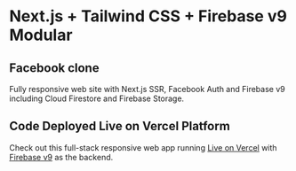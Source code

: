 # Next.js + Tailwind CSS + Firebase v9 Modular

## Facebook clone

Fully responsive web site with Next.js SSR, Facebook Auth and Firebase v9 including Cloud Firestore and Firebase Storage.

## Code Deployed Live on Vercel Platform

Check out this full-stack responsive web app running [Live on Vercel](https://launchpad-nextjs-typescript-clone-facebook.vercel.app/) with [Firebase v9](https://firebase.google.com/) as the backend.
